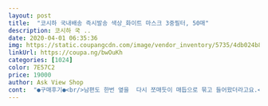 ```yaml
---
layout: post 
title:  "코시하 국내배송 즉시발송 색상_화이트 마스크 3중필터, 50매" 
description: 코시하 국 ..
date: 2020-04-01 06:35:36 
img: https://static.coupangcdn.com/image/vendor_inventory/5735/4db024b854340c0dd8dcb5b27c695eb498a0617c396028ddf2847e79e123.jpg 
linkUrl: https://coupa.ng/bwOuKh 
categories: [1024] 
color: 7E57C2 
price: 19000 
author: Ask View Shop 
cont:  "●구매후기●<br/>남편도 한번 옆을  다시 쪼매듯이 매듭으로 묶고 들어왔더라고요.<br/><br/>다만, 끈이 쉽게 떨어지는 치명적 단점이 있습니다.<br/><br/>마스크 하고 나갔다가 끈이 떨어져 엄청 당황했습니다<br/>불량상품을 보내줘서 넘 짜증나요... <br/>끈이 떨어지니까 착용할수가없어요... <br/>ㅠ<br/>사진이랑 다르네요 사진은 올화이트인데 실제로 온건 파란마스크 뒤집은버전 ㅇㅇ 50개중 3장이 불량임 코 지지대 철사 없음<br/>품질은 괜찮아요.<br/> 꽉 밀착되지 않는 점이 장점이자 단점이듯 합니다.<br/> 일회용으로  쓰고 버리기에도 양심의 가책도 덜 되고, 가격도 좋습니다.<br/><br/>" 
---
```


